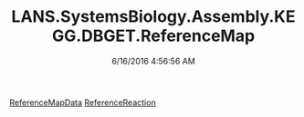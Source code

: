 ﻿---
title: LANS.SystemsBiology.Assembly.KEGG.DBGET.ReferenceMap
date: 6/16/2016 4:56:56 AM
---

[ReferenceMapData](T-LANS.SystemsBiology.Assembly.KEGG.DBGET.ReferenceMap.ReferenceMapData.html)
[ReferenceReaction](T-LANS.SystemsBiology.Assembly.KEGG.DBGET.ReferenceMap.ReferenceReaction.html)
